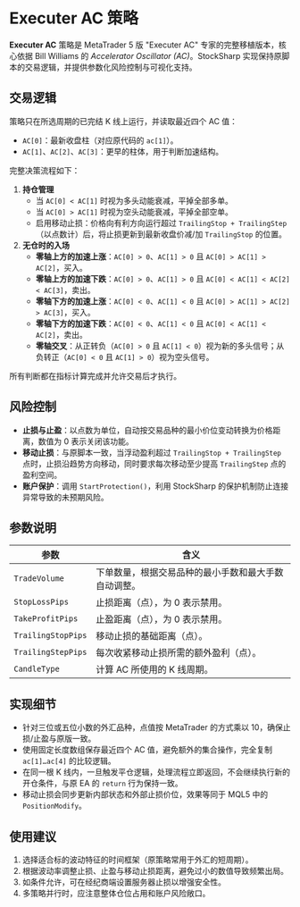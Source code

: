 # Executer AC 策略

**Executer AC** 策略是 MetaTrader 5 版 "Executer AC" 专家的完整移植版本，核心依据 Bill Williams 的 *Accelerator Oscillator (AC)*。StockSharp 实现保持原脚本的交易逻辑，并提供参数化风险控制与可视化支持。

## 交易逻辑

策略只在所选周期的已完结 K 线上运行，并读取最近四个 AC 值：

- `AC[0]`：最新收盘柱（对应原代码的 `ac[1]`）。
- `AC[1]`、`AC[2]`、`AC[3]`：更早的柱体，用于判断加速结构。

完整决策流程如下：

1. **持仓管理**
   - 当 `AC[0] < AC[1]` 时视为多头动能衰减，平掉全部多单。
   - 当 `AC[0] > AC[1]` 时视为空头动能衰减，平掉全部空单。
   - 启用移动止损：价格向有利方向运行超过 `TrailingStop + TrailingStep`（以点数计）后，将止损更新到最新收盘价减/加 `TrailingStop` 的位置。
2. **无仓时的入场**
   - **零轴上方的加速上涨**：`AC[0] > 0`、`AC[1] > 0` 且 `AC[0] > AC[1] > AC[2]`，买入。
   - **零轴上方的加速下跌**：`AC[0] > 0`、`AC[1] > 0` 且 `AC[0] < AC[1] < AC[2] < AC[3]`，卖出。
   - **零轴下方的加速上涨**：`AC[0] < 0`、`AC[1] < 0` 且 `AC[0] > AC[1] > AC[2] > AC[3]`，买入。
   - **零轴下方的加速下跌**：`AC[0] < 0`、`AC[1] < 0` 且 `AC[0] < AC[1] < AC[2]`，卖出。
   - **零轴交叉**：从正转负（`AC[0] > 0` 且 `AC[1] < 0`）视为新的多头信号；从负转正（`AC[0] < 0` 且 `AC[1] > 0`）视为空头信号。

所有判断都在指标计算完成并允许交易后才执行。

## 风险控制

- **止损与止盈**：以点数为单位，自动按交易品种的最小价位变动转换为价格距离，数值为 0 表示关闭该功能。
- **移动止损**：与原脚本一致，当浮动盈利超过 `TrailingStop + TrailingStep` 点时，止损沿趋势方向移动，同时要求每次移动至少提高 `TrailingStep` 点的盈利空间。
- **账户保护**：调用 `StartProtection()`，利用 StockSharp 的保护机制防止连接异常导致的未预期风险。

## 参数说明

| 参数 | 含义 |
|------|------|
| `TradeVolume` | 下单数量，根据交易品种的最小手数和最大手数自动调整。 |
| `StopLossPips` | 止损距离（点），为 0 表示禁用。 |
| `TakeProfitPips` | 止盈距离（点），为 0 表示禁用。 |
| `TrailingStopPips` | 移动止损的基础距离（点）。 |
| `TrailingStepPips` | 每次收紧移动止损所需的额外盈利（点）。 |
| `CandleType` | 计算 AC 所使用的 K 线周期。 |

## 实现细节

- 针对三位或五位小数的外汇品种，点值按 MetaTrader 的方式乘以 10，确保止损/止盈与原版一致。
- 使用固定长度数组保存最近四个 AC 值，避免额外的集合操作，完全复制 `ac[1]…ac[4]` 的比较逻辑。
- 在同一根 K 线内，一旦触发平仓逻辑，处理流程立即返回，不会继续执行新的开仓条件，与原 EA 的 `return` 行为保持一致。
- 移动止损会同步更新内部状态和外部止损价位，效果等同于 MQL5 中的 `PositionModify`。

## 使用建议

1. 选择适合标的波动特征的时间框架（原策略常用于外汇的短周期）。
2. 根据波动率调整止损、止盈与移动止损距离，避免过小的数值导致频繁出局。
3. 如条件允许，可在经纪商端设置服务器止损以增强安全性。
4. 多策略并行时，应注意整体仓位占用和账户风险敞口。
